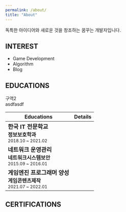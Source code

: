 ```yaml
---
permalink: /about/
title: "About"
---
```


독특한 아이디어와 새로운 것을 창조하는 꿈꾸는 개발자입니다.

## INTEREST

* Game Development
* Algorithm 
* Blog

## EDUCATIONS

<div id ="width=50%">구역2</div> asdfasdf

| Educations  | Details |
| -------------------------------- | -----------------------------------------------------------|
| <font size="4"><b>한국 IT 전문학교</b></font><br/> <font size="3"><b>정보보호학과</b></font><br/> <font size="2">2018.10 ~ 2021.02</font>   |  |
| <font size="4"><b>네트워크 운영관리</b></font><br/> <font size="3"><b>네트워크시스템보안</b></font><br/> <font size="2">2015.09 ~ 2016.01</font> |  |
| <font size="4"><b>게임엔진 프로그래머 양성</b></font><br/> <font size="3"><b>게임콘텐츠제작</b></font><br/> <font size="2">2021.07 ~ 2022.01</font>    |  |


## CERTIFICATIONS
